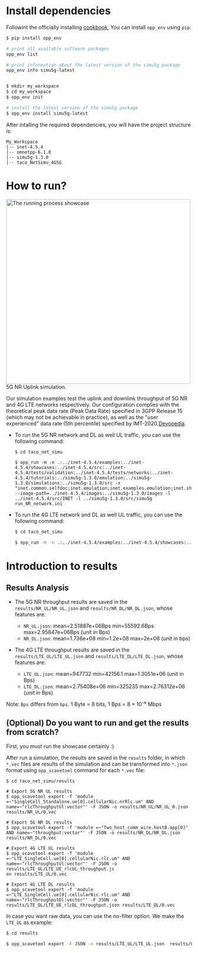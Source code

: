 
# Install dependencies
Followint the officially installing [cookbook](https://github.com/omnetpp/opp_env/blob/main/INSTALL.md), You can install `opp_env` using `pip`:
```bash
$ pip install opp_env

# print all available software packages
opp_env list 

# print information about the latest version of the simu5g package
opp_env info simu5g-latest 


$ mkdir my_workspace
$ cd my_workspace 
$ opp_env init 

# install the latest version of the simu5g package
$ opp_env install simu5g-latest
```

After intalling the required dependencies, you will have the project structure is:
```
My_Workspace
|-- inet-4.5.4
|-- omnetpp-6.1.0
|-- simu5g-1.3.0
|-- taco_NetSimu_4G5G
```
# How to run?

<!-- ## Showcase -->

<img src="./omnetpp_simu_showcase.gif" alt="The running process showcase" width="500"> 5G NR Uplink simulation.


Our simulation examples test the uplink and downlink throughput of 5G NR and 4G LTE networks respectively. Our configuration complies with the theoretical peak data rate (Peak Data Rate) specified in 3GPP Release 15 (which may not be achievable in practice), as well as the "user experienced" data rate (5th percentile) specified by IMT-2020.[Devopedia](https://devopedia.org/5g-ue-data-rate?utm_source=chatgpt.com). 

- To run the 5G NR network and DL as well UL traffic, you can use the following command:
    ```shell
    $ cd taco_net_simu

    $ opp_run -m -n .:../inet-4.5.4/examples:../inet-4.5.4/showcases:../inet-4.5.4/src:../inet-4.5.4/tests/validation:../inet-4.5.4/tests/networks:../inet-4.5.4/tutorials:../simu5g-1.3.0/emulation:../simu5g-1.3.0/simulations:../simu5g-1.3.0/src -x "inet.common.selfdoc;inet.emulation;inet.examples.emulation;inet.showcases.emulation;inet.showcases.visualizer.osg;inet.visualizer.osg;simu5g.simulations.LTE.cars;simu5g.simulations.NR.cars;simu5g.nodes.cars" --image-path=../inet-4.5.4/images:../simu5g-1.3.0/images -l ../inet-4.5.4/src/INET -l ../simu5g-1.3.0/src/simu5g run_NR_network.ini
    ```

- To run the 4G LTE network and DL as well UL traffic, you can use the following command:
    ```bash
    $ cd taco_net_simu

    $ opp_run -m -n .:../inet-4.5.4/examples:../inet-4.5.4/showcases:../inet-4.5.4/src:../inet-4.5.4/tests/validation:../inet-4.5.4/tests/networks:../inet-4.5.4/tutorials:../simu5g-1.3.0/emulation:../simu5g-1.3.0/simulations:../simu5g-1.3.0/src -x "inet.common.selfdoc;inet.emulation;inet.examples.emulation;inet.showcases.emulation;inet.showcases.visualizer.osg;inet.visualizer.osg;simu5g.simulations.LTE.cars;simu5g.simulations.NR.cars;simu5g.nodes.cars" --image-path=../inet-4.5.4/images:../simu5g-1.3.0/images -l ../inet-4.5.4/src/INET -l ../simu5g-1.3.0/src/simu5g run_LTE_network.ini
    ```




# Introduction to results

## Results Analysis
- The 5G NR throughput results are saved in the `results/NR_UL/NR_UL.json` and `results/NR_DL/NR_DL.json`, whose features are:
    - `NR_UL.json`:  mean=2.51887e+06Bps min=55592.6Bps   max=2.95847e+06Bps (unit in Bps)
    - `NR_DL.json`:  mean=1.736e+08  min=1.2e+08  max=2e+08 (unit in bps)

- The 4G LTE throughput results are saved in the `results/LTE_UL/LTE_UL.json` and `results/LTE_DL/LTE_DL.json`, whose features are:
    - `LTE_UL.json`:  mean=947732  min=42156.1  max=1.3051e+06 (unit in Bps)
    - `LTE_DL.json`:  mean=2.75408e+06  min=325235  max=2.76312e+06 (unit in Bps)

Note: `Bps` differs from `bps`. 1 Byte = 8 bits, 1 Bps = 8 × 10⁻⁶ Mbps

## (Optional) Do you want to run and get the results from scratch?
First, you must run the showcase certainly :)

After run a simulation, the results are saved in the `results` folder, in which `*.vec` files are results of the simulation and can be transformed into `*.json` format using `opp_scavetool` command for each `*.vec` file:
```shell
$ cd taco_net_simu/results

# Export 5G NR UL results
$ opp_scavetool export -f 'module =~"SingleCell_Standalone.ue[0].cellularNic.nrRlc.um" AND name=~"rlcThroughputUl:vector"' -F JSON -o results/NR_UL/NR_UL_0.json results/NR_UL/0.vec

# Export 5G NR DL results
$ opp_scavetool export -f 'module =~"Two_host_comm_wire.hostB.app[0]" AND name=~"throughput:vector"' -F JSON -o results/NR_DL/NR_DL.json results/NR_DL/0.vec 

# Export 4G LTE UL results
$ opp_scavetool export -f 'module =~"LTE_SingleCell.ue[0].cellularNic.rlc.um" AND name=~"rlcThroughputUl:vector"' -F JSON -o results/LTE_UL/LTE_UE_rlcUL_throughput.js
on results/LTE_UL/0.vec

# Export 4G LTE DL results
$ opp_scavetool export -f 'module =~"LTE_SingleCell.ue[0].cellularNic.rlc.um" AND name=~"rlcThroughputDl:vector"' -F JSON -o results/LTE_DL/LTE_UE_rlcDL_throughput.json results/LTE_DL/0.vec
```



In case you want raw data, you can use the no-filter option. We make the `LTE_UL` as example:
```bash
$ cd results

$ opp_scavetool export -F JSON -o results/LTE_UL/LTE_UL.json  results/LTE_UL/0.vec
```


